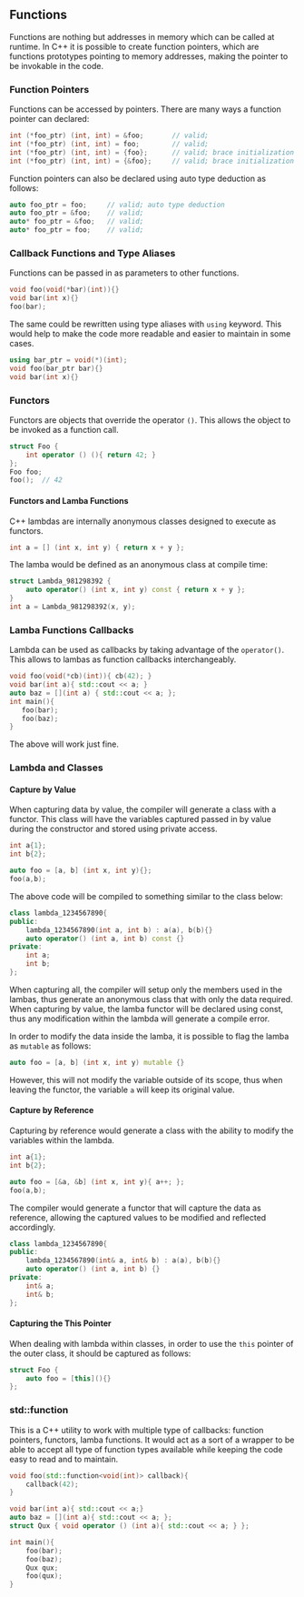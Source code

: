 ## Functions 

Functions are nothing but addresses in memory which can be called at runtime. In C++ it is possible to create function pointers, which are functions prototypes pointing to memory addresses, making the pointer to be invokable in the code.

### Function Pointers

Functions can be accessed by pointers. There are many ways a function pointer can declared: 

```c++
int (*foo_ptr) (int, int) = &foo;   	// valid; 
int (*foo_ptr) (int, int) = foo;    	// valid; 
int (*foo_ptr) (int, int) = {foo};  	// valid; brace initialization
int (*foo_ptr) (int, int) = {&foo};  	// valid; brace initialization
```

Function pointers can also be declared using auto type deduction as follows:

```c++
auto foo_ptr = foo; 	// valid; auto type deduction
auto foo_ptr = &foo; 	// valid;
auto* foo_ptr = &foo; 	// valid;
auto* foo_ptr = foo; 	// valid;
```

### Callback Functions and Type Aliases

Functions can be passed in as parameters to other functions.

```c++
void foo(void(*bar)(int)){}
void bar(int x){}
foo(bar);
```

The same could be rewritten using type aliases with `using` keyword. This would help to make the code more readable and easier to maintain in some cases.

```c++
using bar_ptr = void(*)(int);
void foo(bar_ptr bar){}
void bar(int x){}
```

### Functors

Functors are objects that override the operator `()`. This allows the object to be invoked as a function call. 

```c++
struct Foo {
    int operator () (){ return 42; }
};
Foo foo;
foo();	// 42
```
#### Functors and Lamba Functions

C++ lambdas are internally anonymous classes designed to execute as functors. 

```c++
int a = [] (int x, int y) { return x + y };
```

The lamba would be defined as an anonymous class at compile time:

```c++
struct Lambda_981298392 {
	auto operator() (int x, int y) const { return x + y };
}
int a = Lambda_981298392(x, y);
```

### Lamba Functions Callbacks

Lambda can be used as callbacks by taking advantage of the `operator()`. This allows to lambas as function callbacks interchangeably.

```c++
void foo(void(*cb)(int)){ cb(42); }
void bar(int a){ std::cout << a; }
auto baz = [](int a) { std::cout << a; };
int main(){
   foo(bar);
   foo(baz);
}
```

The above will work just fine.

### Lambda and Classes

#### Capture by Value

When capturing data by value, the compiler will generate a class with a functor. This class will have the variables captured passed in by value during the constructor and stored using private access.

```c++
int a{1};
int b{2};

auto foo = [a, b] (int x, int y){};
foo(a,b);
```

The above code will be compiled to something similar to the class below:

```c++
class lambda_1234567890{
public:
    lambda_1234567890(int a, int b) : a(a), b(b){}
    auto operator() (int a, int b) const {}
private:
    int a;
    int b;
};
```

When capturing all, the compiler will setup only the members used in the lambas, thus generate an anonymous class that with only the data required. When capturing by value, the lamba functor will be declared using const, thus any modification within the lambda will generate a compile error.

In order to modify the data inside the lamba, it is possible to flag the lamba as `mutable` as follows:

```c++
auto foo = [a, b] (int x, int y) mutable {}
```

However, this will not modify the variable outside of its scope, thus when leaving the functor, the variable `a` will keep its original value.

#### Capture by Reference

Capturing by reference would generate a class with the ability to modify the variables within the lambda.

```c++
int a{1};
int b{2};

auto foo = [&a, &b] (int x, int y){ a++; };
foo(a,b);
```

The compiler would generate a functor that will capture the data as reference, allowing the captured values to be modified and reflected accordingly.

```c++
class lambda_1234567890{
public:
    lambda_1234567890(int& a, int& b) : a(a), b(b){}
    auto operator() (int a, int b) {}
private:
    int& a;
    int& b;
};
```

#### Capturing the This Pointer

When dealing with lambda within classes, in order to use the `this` pointer of the outer class, it should be captured as follows:

```c++
struct Foo {
    auto foo = [this](){}
};
```

### std::function

This is a C++ utility to work with multiple type of callbacks: function pointers, functors, lamba functions. It would act as a sort of a wrapper to be able to accept all type of function types available while keeping the code easy to read and to maintain.

```c++
void foo(std::function<void(int)> callback){
    callback(42);
}

void bar(int a){ std::cout << a;}
auto baz = [](int a){ std::cout << a; };
struct Qux { void operator () (int a){ std::cout << a; } };

int main(){
    foo(bar);
    foo(baz);
    Qux qux;
    foo(qux);
} 
```